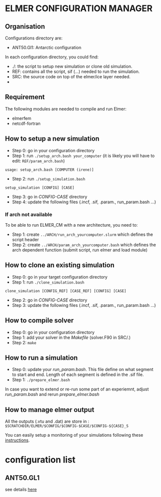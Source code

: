 # ELMER CONFIGURATION MANAGER

## Organisation
Configurations directory are:
- ANT50.Gl1: Antarctic configuration

In each configuration directory, you could find:
- ./: the script to setup new simulation or clone old simulation.
- REF: contains all the script, sif (...) needed to run the simulation.
- SRC: the source code on top of the elmer/ice layer needed.
- 

## Requirement
The following modules are needed to compile and run Elmer:
- elmerfem
- netcdf-fortran
## How to setup a new simulation
- Step 0: go in your configuration directory
- Step 1: run `./setup_arch.bash your_computer` (it is likely you will have to edit: `REF/param_arch.bash`)
```
usage: setup_arch.bash [COMPUTER (irene)]
```
- Step 2: run `./setup_simulation.bash`
```
setup_simulation [CONFIG] [CASE]
```
- Step 3: go in *CONFIG-CASE* directory
- Step 4: update the following files (.incf, .sif, .param., run_param.bash ...)

### If arch not available
To be able to run ELMER_CM with a new architecture, you need to:
- Step 1: create `../ARCH/run_arch_yourcomputer.slurm` which defines the script header
- Step 2: create `../ARCH/param_arch_yourcomputer.bash` which defines the arch dependent function (submit script, run elmer and load module)

## How to clone an existing simulation
- Step 0: go in your target configuration directory
- Step 1: run `./clone_simulation.bash`
```
clone_simulation [CONFIG_REF] [CASE_REF] [CONFIG] [CASE]
```
- Step 2: go in *CONFIG-CASE* directory
- Step 3: update the following files (.incf, .sif, .param., run_param.bash ...)

## How to compile solver
- Step 0: go in your configuration directory
- Step 1: add your solver in the *Makefile* (solver.F90 in SRC/.)
- Step 2: `make`

## How to run a simulation
- Step 0: update your *run_param.bash*. This file define on what segment to start and end. Length of each segment is defined in the .sif file.
- Step 1: `./prepare_elmer.bash`

In case you want to extend or re-run some part of an experiemnt, adjust *run_param.bash* and rerun *prepare_elmer.bash*

## How to manage elmer output
All the outputs (.vtu and .dat) are store in : `$SCRATCHDIR/ELMER/$CONFIG/$CONFIG-$CASE/$CONFIG-${CASE}_S`

You can easily setup a monitoring of your simulations following these [instructions](ANT50.GL1/VAL/README.md).

# configuration list

## ANT50.GL1
see details [here](ANT50.GL1/README.md)
